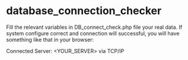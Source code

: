 # database_connection_checker

Fill the relevant variables in DB_connect_check.php file your real data. 
If system configure correct and connection will successful, you will have something like that in your browser:

Connected Server: <YOUR_SERVER> via TCP/IP
